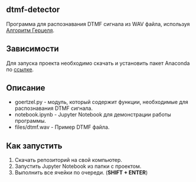 ## dtmf-detector
Программа для распознавания DTMF сигнала из WAV файла, используя [Алгоритм Герцеля](https://ru.wikipedia.org/wiki/%D0%90%D0%BB%D0%B3%D0%BE%D1%80%D0%B8%D1%82%D0%BC_%D0%93%D1%91%D1%80%D1%86%D0%B5%D0%BB%D1%8F).  

## Зависимости
Для запуска проекта необходимо скачать и установить пакет Anaconda по [ссылке](https://www.anaconda.com/download/).

## Описание
* goertzel.py - модуль, который содержит функции, необходимые для распознавания DTMF сигнала.
* notebook.ipynb - Jupyter Notebook для демонстрации работы программы.
* files/dtmf.wav - Пример DTMF файла.

## Как запустить
1. Скачать репозиторий на свой компьютер.
2. Запустить Jupyter Notebook из папки с проектом.
3. Выполнить все ячейки по очереди. (**SHIFT + ENTER**)
